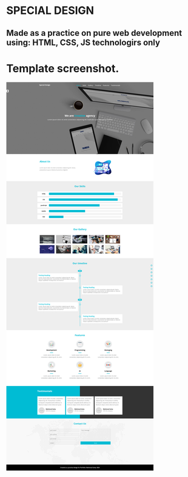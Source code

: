 # SPECIAL DESIGN
## Made as a practice on pure web development using: HTML, CSS, JS technologirs only

# Template screenshot.

![webpage screenshot](./screenshot.png)